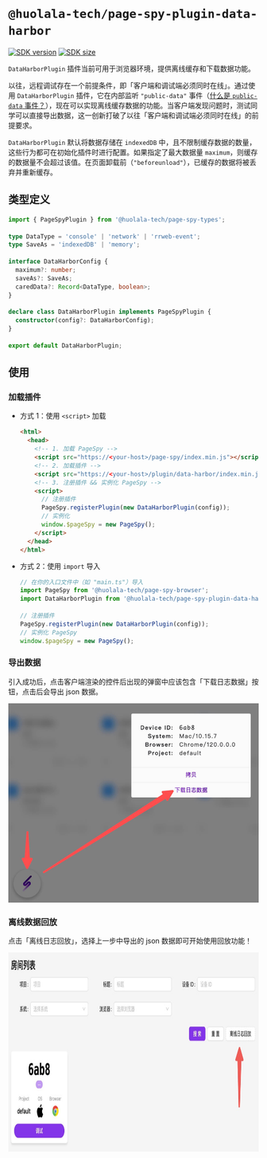 [npm-image]: https://img.shields.io/npm/v/@huolala-tech/page-spy-data-harbor?logo=npm&label=version
[npm-url]: https://www.npmjs.com/package/@huolala-tech/page-spy-data-harbor
[minified-image]: https://img.shields.io/bundlephobia/min/@huolala-tech/page-spy-data-harbor
[minified-url]: https://unpkg.com/browse/@huolala-tech/page-spy-data-harbor/dist/iife/index.min.js

# `@huolala-tech/page-spy-plugin-data-harbor`

[![SDK version][npm-image]][npm-url]
[![SDK size][minified-image]][minified-url]

`DataHarborPlugin` 插件当前可用于浏览器环境，提供离线缓存和下载数据功能。

以往，远程调试存在一个前提条件，即「客户端和调试端必须同时在线」。通过使用 `DataHarborPlugin` 插件，它在内部监听 `"public-data"` 事件（[什么是 `public-data` 事件？](../../docs/plugin_zh.md#行为约定)），现在可以实现离线缓存数据的功能。当客户端发现问题时，测试同学可以直接导出数据，这一创新打破了以往「客户端和调试端必须同时在线」的前提要求。

`DataHarborPlugin` 默认将数据存储在 `indexedDB` 中，且不限制缓存数据的数量，这些行为都可在初始化插件时进行配置。如果指定了最大数据量 `maximum`，则缓存的数据量不会超过该值。在页面卸载前（`"beforeunload"`），已缓存的数据将被丢弃并重新缓存。

## 类型定义

```ts
import { PageSpyPlugin } from '@huolala-tech/page-spy-types';

type DataType = 'console' | 'network' | 'rrweb-event';
type SaveAs = 'indexedDB' | 'memory';

interface DataHarborConfig {
  maximum?: number;
  saveAs?: SaveAs;
  caredData?: Record<DataType, boolean>;
}

declare class DataHarborPlugin implements PageSpyPlugin {
  constructor(config?: DataHarborConfig);
}

export default DataHarborPlugin;
```

## 使用

### 加载插件

- 方式 1：使用 `<script>` 加载

  ```html
  <html>
    <head>
      <!-- 1. 加载 PageSpy -->
      <script src="https://<your-host>/page-spy/index.min.js"></script>
      <!-- 2. 加载插件 -->
      <script src="https://<your-host>/plugin/data-harbor/index.min.js"></script>
      <!-- 3. 注册插件 && 实例化 PageSpy -->
      <script>
        // 注册插件
        PageSpy.registerPlugin(new DataHarborPlugin(config));
        // 实例化
        window.$pageSpy = new PageSpy();
      </script>
    </head>
  </html>
  ```

- 方式 2：使用 `import` 导入

  ```ts
  // 在你的入口文件中（如 "main.ts"）导入
  import PageSpy from '@huolala-tech/page-spy-browser';
  import DataHarborPlugin from '@huolala-tech/page-spy-plugin-data-harbor';

  // 注册插件
  PageSpy.registerPlugin(new DataHarborPlugin(config));
  // 实例化 PageSpy
  window.$pageSpy = new PageSpy();
  ```

### 导出数据

引入成功后，点击客户端渲染的控件后出现的弹窗中应该包含「下载日志数据」按钮，点击后会导出 json 数据。

<img src="./screenshots/download-zh.jpg" alt="Download" height="400" />

### 离线数据回放

点击「离线日志回放」，选择上一步中导出的 json 数据即可开始使用回放功能！

<img src="./screenshots/entry-zh.jpg" alt="Entry" height="400" />
